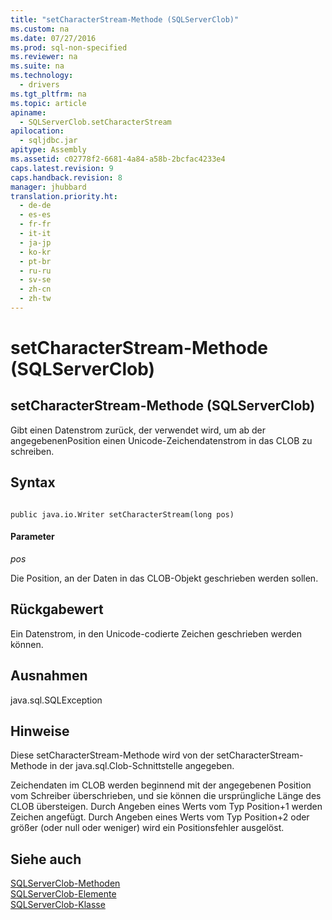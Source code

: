 ```yaml
---
title: "setCharacterStream-Methode (SQLServerClob)"
ms.custom: na
ms.date: 07/27/2016
ms.prod: sql-non-specified
ms.reviewer: na
ms.suite: na
ms.technology: 
  - drivers
ms.tgt_pltfrm: na
ms.topic: article
apiname: 
  - SQLServerClob.setCharacterStream
apilocation: 
  - sqljdbc.jar
apitype: Assembly
ms.assetid: c02778f2-6681-4a84-a58b-2bcfac4233e4
caps.latest.revision: 9
caps.handback.revision: 8
manager: jhubbard
translation.priority.ht: 
  - de-de
  - es-es
  - fr-fr
  - it-it
  - ja-jp
  - ko-kr
  - pt-br
  - ru-ru
  - sv-se
  - zh-cn
  - zh-tw
---
```

# setCharacterStream-Methode (SQLServerClob)
    
## setCharacterStream\-Methode \(SQLServerClob\)  
 Gibt einen Datenstrom zurück, der verwendet wird, um ab der angegebenenPosition einen Unicode\-Zeichendatenstrom in das CLOB zu schreiben.  
  
## Syntax  
  
```  
  
public java.io.Writer setCharacterStream(long pos)  
```  
  
#### Parameter  
 *pos*  
  
 Die Position, an der Daten in das CLOB\-Objekt geschrieben werden sollen.  
  
## Rückgabewert  
 Ein Datenstrom, in den Unicode\-codierte Zeichen geschrieben werden können.  
  
## Ausnahmen  
 java.sql.SQLException  
  
## Hinweise  
 Diese setCharacterStream\-Methode wird von der setCharacterStream\-Methode in der java.sql.Clob\-Schnittstelle angegeben.  
  
 Zeichendaten im CLOB werden beginnend mit der angegebenen Position vom Schreiber überschrieben, und sie können die ursprüngliche Länge des CLOB übersteigen. Durch Angeben eines Werts vom Typ Position\+1 werden Zeichen angefügt. Durch Angeben eines Werts vom Typ Position\+2 oder größer \(oder null oder weniger\) wird ein Positionsfehler ausgelöst.  
  
## Siehe auch  
 [SQLServerClob-Methoden](../content/SQLServerClob-Methods.md)   
 [SQLServerClob-Elemente](../content/SQLServerClob-Members.md)   
 [SQLServerClob-Klasse](../content/SQLServerClob-Class.md)  
  
  